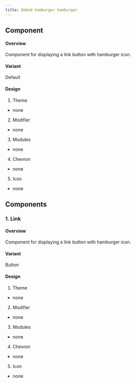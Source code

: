```yaml
---
title: Embed hamburger hamburger
---
```

## Component
#### Overview
  Component for displaying a link button with hamburger icon. 
#### Variant
 Default
#### Design
1. Theme
 * none
2. Modifier
 * none
3. Modules
 * none
4. Chevron
 * none
5. Icon
 * none
 
## Components
### 1. Link
#### Overview
 Component for displaying a link button with hamburger icon. 
#### Variant
 Button 
#### Design
1. Theme
 * none
2. Modifier
 * none
3. Modules
 * none
4. Chevron
 * none
5. Icon
 * none

